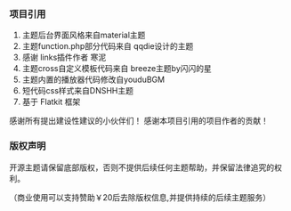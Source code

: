 ### 项目引用

1. 主题后台界面风格来自material主题
2. 主题function.php部分代码来自 qqdie设计的主题
3. 感谢 links插件作者 寒泥
4. 主题cross自定义模板代码来自 breeze主题by闪闪的星
5. 主题内置的播放器代码修改自youduBGM
6. 短代码css样式来自DNSHH主题
7. 基于 Flatkit 框架

感谢所有提出建设性建议的小伙伴们！
感谢本项目引用的项目作者的贡献！

### 版权声明

开源主题请保留底部版权，否则不提供后续任何主题帮助，并保留法律追究的权利。

（商业使用可以支持赞助￥20后去除版权信息,并提供持续的后续主题服务）

